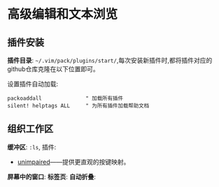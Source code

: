 # 高级编辑和文本浏览

## 插件安装
**插件目录**: `~/.vim/pack/plugins/start/`,每次安装新插件时,都将插件对应的github仓库克隆在以下位置即可。

设置插件自动加载:
```vim
packoaddall              " 加载所有插件
silent! helptags ALL     " 为所有插件加载帮助文档
```

## 组织工作区

**缓冲区**: `:ls`, 插件:
- [unimpaired](https://github.com/tpope/vim-unimpaired)——提供更直观的按键映射。

**屏幕中的窗口**: 
**标签页**:
**自动折叠**:


